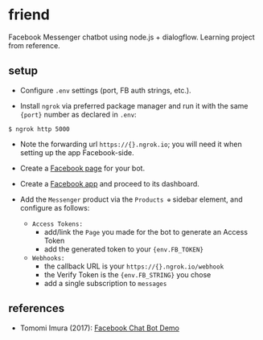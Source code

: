 # friend
Facebook Messenger chatbot using node.js + dialogflow. Learning project from reference.

## setup

* Configure `.env` settings (port, FB auth strings, etc.).

* Install `ngrok` via preferred package manager and run it with the same `{port}` number as declared in `.env`:

```shell
$ ngrok http 5000
```

* Note the forwarding url `https://{}.ngrok.io`; you will need it when setting up the app Facebook-side.

* Create a [Facebook page](https://www.facebook.com/pages/create) for your bot.

* Create a [Facebook app](developers.facebook.com/quickstarts) and proceed to its dashboard.

* Add the `Messenger` product via the `Products ⊕` sidebar element, and configure as follows:
    + `Access Tokens:`
        - add/link the `Page` you made for the bot to generate an Access Token
        - add the generated token to your `{env.FB_TOKEN}`
    + `Webhooks:`
        - the callback URL is your `https://{}.ngrok.io/webhook`
        - the Verify Token is the `{env.FB_STRING}` you chose
        - add a single subscription to `messages`


## references

* Tomomi Imura (2017): [Facebook Chat Bot Demo](https://github.com/girliemac/fb-apiai-bot-demo/tree/tutorial-01)
